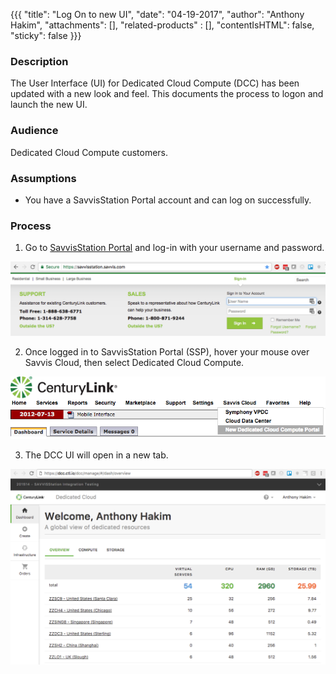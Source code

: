 {{{
  "title": "Log On to new UI",
  "date": "04-19-2017",
  "author": "Anthony Hakim",
  "attachments": [],
  "related-products" : [],
  "contentIsHTML": false,
  "sticky": false
}}}

### Description

The User Interface (UI) for Dedicated Cloud Compute (DCC) has been updated with a new look and feel. This documents the process to logon and launch the new UI.

### Audience

Dedicated Cloud Compute customers.

### Assumptions

* You have a SavvisStation Portal account and can log on successfully.

### Process

1. Go to [SavvisStation Portal](https://www.savvisstation.savvis.com/) and log-in with your username and password.

  ![SSP Logon](../../images/dcc/logon-ssp.png)

2. Once logged in to SavvisStation Portal (SSP), hover your mouse over Savvis Cloud, then select Dedicated Cloud Compute.

  ![Launch DCC](../../images/dcc/launch-dcc-ui.png)

3. The DCC UI will open in a new tab.

  ![DCC UI](../../images/dcc/new-ui.png)
